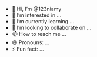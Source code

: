 - 👋 Hi, I’m @123niamy
- 👀 I’m interested in ...
- 🌱 I’m currently learning ...
- 💞️ I’m looking to collaborate on ...
- 📫 How to reach me ...
- 😄 Pronouns: ...
- ⚡ Fun fact: ...

<!---
123niamy/123niamy is a ✨ special ✨ repository because its `README.md` (this file) appears on your GitHub profile.
You can click the Preview link to take a look at your changes.
--->
